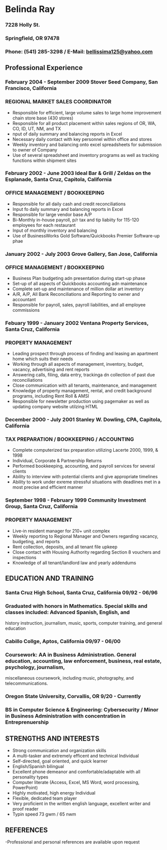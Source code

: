# Belinda Ray
### 7228 Holly St.
### Springfield, OR  97478
### Phone: (541) 285-3298 / E-Mail: bellissima125@yahoo.com

## Professional Experience
### February 2004 - September 2009  Stover Seed Company, San Francisco, California
### REGIONAL MARKET SALES COORDINATOR
- Responsible for efficient, large volume sales to large home improvement chain store base (430 stores)
- Responsible for all product placement within sales regions of OR, WA, CO, ID, UT, NM, and TX
- nput of daily summary and balancing reports in Excel
- Necessary daily contact with key personnel within office and stores
- Weekly inventory and balancing onto excel spreadsheets for submission to owner of Company
- Use of several spreadsheet and inventory programs as well as tracking functions within shipment sites

### February 2002 - June 2003    Ideal Bar & Grill / Zeldas on the Esplanade, Santa Cruz, Capitola, California
### OFFICE MANAGEMENT / BOOKKEEPING
- Responsible for all daily cash and credit reconciliations
- Input fo daily summary and balancing reports in Excel
- Responsible for large vendor base A/P
- Bi-Monthly in-house payroll, p/r tax and tip liabiity for 115-120 employees for each restaurant
- Input of monthly inventory and balancing
- Use of BusinessWorks Gold Software/Quickbooks Premier Software-up phae


### January 2002 - July 2003     Grove Gallery, San Jose, California
### OFFICE MANAGEMENT / BOOKKEEPING
- Business Plan budgeting adn presentation during start-up phase
- Set-up of all aspects of Quickbooks accounting adn maintenance
- Complete set-up and maintenance of million dollar art inventory
- A/R, A/P, All Bank Reconciliations and Reporting to owner and accountant
- Responsible for payroll, sales, payroll liabilities, and all employee commissions

### Febuary 1999 - January 2002     Ventana Property Services, Santa Cruz, California
### PROPERTY MANAGEMENT
- Leading prospect through process of finding and leasing an apartment home which suits their needs
- Working through all aspects of management, inventory, budget, vacancy, advertising and rent reports
- Answering calls, filing, data entry, trackinga dn collection of past due reconciliations
- Close communication with all tenants, maintenance, and management
- Knowledge of property management, rental, and credit background programs, including Rent Roll & AMSI
- Responsible for newsletter production using pagemaker as well as updating company website utilzing HTML

### December 2000 - July 2001       Stanley W. Dowling, CPA, Capitola, California
### TAX PREPARATION / BOOKKEEPING / ACCOUNTING 
- Complete computerized tax preparation utilizing Lacerte 2000, 1999, & 1998
- Individual, Corporate & Partnership Returns
- Performed bookkeeping, accounting, and payroll services for several clients
- Ability to interview with potential clients and give appropriate timelines
- Ability to work under exreme stressful situations with deadlines met in a most precise and efficient manner

### September 1998 - February 1999        Community Investment Group, Santa Cruz, California
### PROPERTY MANAGEMENT
- Live-in resident manager for 210+ unit complex
- Weekly reporting to Regional Manager and Owners regarding vacancy, budgeting, and reports
- Rent collection, deposits, and all tenant file upkeep
- Close contact with Housing Authority regarding Section 8 vouchers and inspections
- Knowledge of all tenant/landlord law and yearly addendums

## EDUCATION AND TRAINING
### Santa Cruz High School, Santa Cruz, California 09/92 - 06/96
### Graduated with honors in Mathematics. Special skills and classes included: Advanced Spanish, English, and 
history instruction, journalism, music, sports, computer training, and general education

### Cabillo Collge, Aptos, California 09/97 - 06/00
### Coursework: AA in Business Administration. General education, accounting, law enforcement, business, real estate, psychology, journalism,
miscellaneous coursework, including music, photography, and telecommunications.

### Oregon State University, Corvallis, OR  9/20 - Currently
### BS in Computer Science & Engineering: Cybersecurity / Minor in Business Administration with concentration in Entreprenuership

## STRENGTHS AND INTERESTS
- Strong communication and organization skills
- A multi-tasker and extremely efficent and technical Individual
- Self-directed, goal oriented, and quick learner
- English/Spanish bilingual
- Excellent phone demeanor and comfortable/adaptable with all personality types
- Computer literate (Access, Excel, MS Word, word processing, PowerPoint)
- Highly motivated, high energy Individual
- Flexible, dedicated team player
- Very proficient in the written english language, excellent writer and proof reader
- Typin speed 73 gwm / 65 nwm

## REFERENCES

-Professional and personal references are available upon request